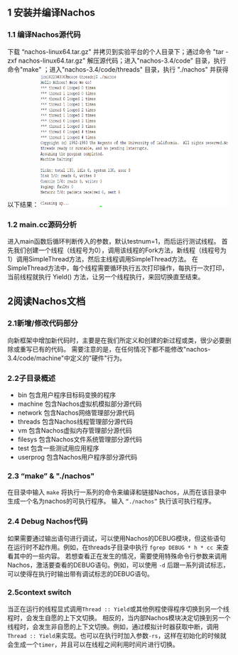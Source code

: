 ## 1 安装并编译Nachos
### 1.1 编译Nachos源代码
下载 “nachos-linux64.tar.gz" 并拷贝到实验平台的个人目录下；通过命令 "tar -zxf nachos-linux64.tar.gz"  解压源代码；进入"nachos-3.4/code" 目录，执行命令"make" ；进入"nachos-3.4/code/threads" 目录，执行 "./nachos" 并获得以下结果：
<img src="1.png" style="zoom:50%;" height = 600 width = 850 />

### 1.2 main.cc源码分析
进入main函数后循环判断传入的参数，默认testnum=1，而后运行测试线程。
首先我们创建一个线程（线程号为0），调用该线程的Fork方法，新线程（线程号为1）调用SimpleThread方法，然后主线程调用SimpleThread方法。
在SimpleThread方法中，每个线程需要循环执行五次打印操作，每执行一次打印，当前线程就执行 Yield() 方法，让另一个线程执行，来回切换直至结束。 

## 2阅读Nachos文档

### 2.1新增/修改代码部分
向新框架中增加新代码时，主要是在我们所定义和创建的新过程或类，很少必要删除或重写已有的代码。
需要注意的是，在任何情况下都不能修改"nachos-3.4/code/machine"中定义的"硬件"行为。

### 2.2子目录概述

* bin 包含用户程序目标码变换的程序
* machine 包含Nachos虚拟机模拟部分源代码
* network 包含Nachos网络管理部分源代码
* threads 包含Nachos线程管理部分源代码
* vm 包含Nachos虚拟内存管理部分源代码
* filesys 包含Nachos文件系统管理部分源代码
* test 包含一些测试用应用程序
* userprog 包含Nachos用户程序部分源代码

### 2.3 “make” & "./nachos"
在目录中输入 `make` 将执行一系列的命令来编译和链接Nachos，从而在该目录中生成一个名为nachos的可执行程序。
输入 `“./nachos”` 执行该可执行程序。

### 2.4 Debug Nachos代码
如果需要通过输出语句进行调试，可以使用Nachos的DEBUG模块，但这些语句在运行时不起作用。例如，在threads子目录中执行 `fgrep DEBUG * h * cc `来查看其中的一些内容。 
若想查看正在发生的情况，需要使用特殊命令行参数来调用Nachos，激活要查看的DEBUG语句。例如，可以使用 `-d` 后跟一系列调试标志，可以使得在执行时输出带有调试标志的DEBUG语句。

### 2.5context switch
当正在运行的线程显式调用`Thread :: Yield`或其他例程使得程序切换到另一个线程时，会发生自愿的上下文切换。
相反的，当内部Nachos模块决定切换到另一个线程时，会发生非自愿的上下文切换。例如，通过模拟计时器获取中断，调用`Thread :: Yield`来实现。也可以在执行时加入参数`-rs`，这样在初始化的时候就会生成一个`timer`，并且可以在线程之间利用时间片进行切换。